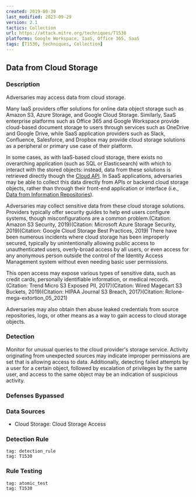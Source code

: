 ```yaml
---
created: 2019-08-30
last_modified: 2023-09-29
version: 2.1
tactics: Collection
url: https://attack.mitre.org/techniques/T1530
platforms: Google Workspace, IaaS, Office 365, SaaS
tags: [T1530, techniques, Collection]
---
```


## Data from Cloud Storage

### Description

Adversaries may access data from cloud storage.

Many IaaS providers offer solutions for online data object storage such as Amazon S3, Azure Storage, and Google Cloud Storage. Similarly, SaaS enterprise platforms such as Office 365 and Google Workspace provide cloud-based document storage to users through services such as OneDrive and Google Drive, while SaaS application providers such as Slack, Confluence, Salesforce, and Dropbox may provide cloud storage solutions as a peripheral or primary use case of their platform. 

In some cases, as with IaaS-based cloud storage, there exists no overarching application (such as SQL or Elasticsearch) with which to interact with the stored objects: instead, data from these solutions is retrieved directly though the [Cloud API](https://attack.mitre.org/techniques/T1059/009). In SaaS applications, adversaries may be able to collect this data directly from APIs or backend cloud storage objects, rather than through their front-end application or interface (i.e., [Data from Information Repositories](https://attack.mitre.org/techniques/T1213)). 

Adversaries may collect sensitive data from these cloud storage solutions. Providers typically offer security guides to help end users configure systems, though misconfigurations are a common problem.(Citation: Amazon S3 Security, 2019)(Citation: Microsoft Azure Storage Security, 2019)(Citation: Google Cloud Storage Best Practices, 2019) There have been numerous incidents where cloud storage has been improperly secured, typically by unintentionally allowing public access to unauthenticated users, overly-broad access by all users, or even access for any anonymous person outside the control of the Identity Access Management system without even needing basic user permissions.

This open access may expose various types of sensitive data, such as credit cards, personally identifiable information, or medical records.(Citation: Trend Micro S3 Exposed PII, 2017)(Citation: Wired Magecart S3 Buckets, 2019)(Citation: HIPAA Journal S3 Breach, 2017)(Citation: Rclone-mega-extortion_05_2021)

Adversaries may also obtain then abuse leaked credentials from source repositories, logs, or other means as a way to gain access to cloud storage objects.

### Detection

Monitor for unusual queries to the cloud provider's storage service. Activity originating from unexpected sources may indicate improper permissions are set that is allowing access to data. Additionally, detecting failed attempts by a user for a certain object, followed by escalation of privileges by the same user, and access to the same object may be an indication of suspicious activity.

### Defenses Bypassed



### Data Sources

  - Cloud Storage: Cloud Storage Access
### Detection Rule

```query
tag: detection_rule
tag: T1530
```

### Rule Testing

```query
tag: atomic_test
tag: T1530
```

